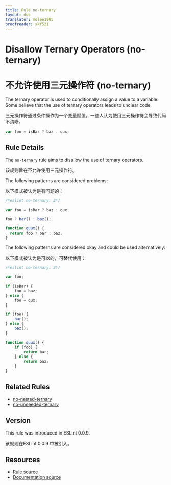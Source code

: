 ```yaml
---
title: Rule no-ternary
layout: doc
translator: molee1905
proofreader: xkf521
---
```

<!-- Note: No pull requests accepted for this file. See README.md in the root directory for details. -->

# Disallow Ternary Operators (no-ternary)

# 不允许使用三元操作符 (no-ternary)

The ternary operator is used to conditionally assign a value to a variable. Some believe that the use of ternary operators leads to unclear code.

三元操作符通过条件操作为一个变量赋值。一些人认为使用三元操作符会导致代码不清晰。

```js
var foo = isBar ? baz : qux;
```

## Rule Details

The `no-ternary` rule aims to disallow the use of ternary operators.

该规则旨在不允许使用三元操作符。

The following patterns are considered problems:

以下模式被认为是有问题的：

```js
/*eslint no-ternary: 2*/

var foo = isBar ? baz : qux;

foo ? bar() : baz();

function quux() {
  return foo ? bar : baz;
}
```

The following patterns are considered okay and could be used alternatively:

以下模式被认为是可以的，可替代使用：

```js
/*eslint no-ternary: 2*/

var foo;

if (isBar) {
    foo = baz;
} else {
    foo = qux;
}

if (foo) {
    bar();
} else {
    baz();
}

function quux() {
    if (foo) {
        return bar;
    } else {
        return baz;
    }
}
```

## Related Rules

* [no-nested-ternary](no-nested-ternary)
* [no-unneeded-ternary](no-unneeded-ternary)

## Version

This rule was introduced in ESLint 0.0.9.

该规则在ESLint 0.0.9 中被引入。

## Resources

* [Rule source](https://github.com/eslint/eslint/tree/master/lib/rules/no-ternary.js)
* [Documentation source](https://github.com/eslint/eslint/tree/master/docs/rules/no-ternary.md)
